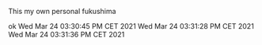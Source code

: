 This my own personal fukushima


ok
Wed Mar 24 03:30:45 PM CET 2021
Wed Mar 24 03:31:28 PM CET 2021
Wed Mar 24 03:31:36 PM CET 2021
